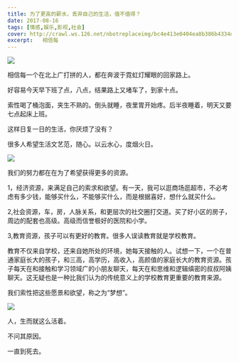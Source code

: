 ```yaml
---
title: 为了更高的薪水，丢弃自己的生活，值不值得？
date: 2017-08-16
tags: [情感,娱乐,影视,社会]
cover: http://crawl.ws.126.net/nbotreplaceimg/bc4e413e0404ea8b386b4334d5ba150d/76ec7b718473ed9abd5a75f79dc3b7d2.jpg
excerpt:   相信每
---
```

![](http://crawl.ws.126.net/nbotreplaceimg/bc4e413e0404ea8b386b4334d5ba150d/76ec7b718473ed9abd5a75f79dc3b7d2.jpg)  

相信每一个在北上广打拼的人，都在奔波于霓虹灯耀眼的回家路上。

好容易今天早下班了点，八点，结果路上又堵车了，到家十点。

索性喝了桶泡面，夹生不熟的。倒头就睡，夜里胃开始疼。后半夜睡着，明天又要七点起床上班。

这样日复一日的生活，你厌烦了没有？

很多人希望生活文艺范，随心。以云水心，度烟火日。

![](http://crawl.ws.126.net/nbotreplaceimg/49dc115816087eac67b3eab55e507b87/7a12fb9b3cdc7ee7c480d51886a587a7.jpg)  

我们的努力都在在为了希望获得更多的资源。

1，经济资源，来满足自己的索求和欲望。有一天，我可以逛商场逛超市，不必考虑有多少钱，能够买什么，不能够买什么，而是根据喜好，想什么就买什么。

2,社会资源，车，房，人脉关系，和更层次的社交圈打交道。买了好小区的房子，周边的配套也高级。高级而信誉极好的医院和小学。

3,教育资源，孩子可以有更好的教育。很多人误读教育就是学校教育。

教育不仅来自学校，还来自她所处的环境，她每天接触的人。试想一下，一个在普通家庭长大的孩子，和三高，高学历，高收入，高颜值的家庭长大的教育资源。孩子每天在和接触和学习领域广的小朋友聊天，每天在和思维和逻辑缜密的叔叔阿姨聊天。这无疑也是一种比我们认为的传统意义上的学校教育更重要的教育来源。

我们索性把这些愿景和欲望，称之为“梦想”。

![](http://crawl.ws.126.net/nbotreplaceimg/49dc115816087eac67b3eab55e507b87/2c20854c4a4e1f19bc834f9601a20c40.jpg)  

人，生而就这么活着。

不问其原因。

一直到死去。

